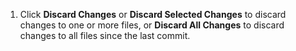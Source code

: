 1. Click **Discard Changes** or **Discard Selected Changes** to discard changes to one or more files, or **Discard All Changes** to discard changes to all files since the last commit.
